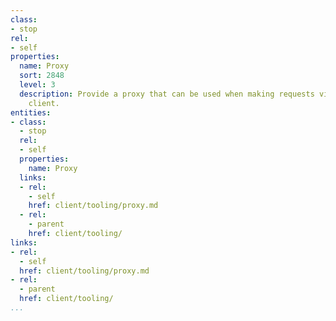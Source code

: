```yaml
---
class:
- stop
rel:
- self
properties:
  name: Proxy
  sort: 2848
  level: 3
  description: Provide a proxy that can be used when making requests via the HTTP
    client.
entities:
- class:
  - stop
  rel:
  - self
  properties:
    name: Proxy
  links:
  - rel:
    - self
    href: client/tooling/proxy.md
  - rel:
    - parent
    href: client/tooling/
links:
- rel:
  - self
  href: client/tooling/proxy.md
- rel:
  - parent
  href: client/tooling/
...
```

